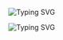 ![Typing SVG](https://readme-typing-svg.demolab.com?font=Fira+Code&size=28&duration=2000&pause=1000&color=F7768E&center=true&vCenter=true&multiline=true&width=600&lines=The+sea+doesn’t+get+wet+in+the+rain.;ML+Researcher+%7C+FPGA+%7C+LLM+%7C+Quantization;Let's+optimize+everything!)


![Typing SVG](https://readme-typing-svg.demolab.com?font=JetBrains+Mono&size=24&duration=2800&pause=1600&color=4FC1E9&background=00000000&center=true&vCenter=true&multiline=true&width=720&lines=No+emotion.+Only+logic.;Silicon+doesn't+care.+It+just+executes.;Optimized.+Deterministic.+Cold.)
